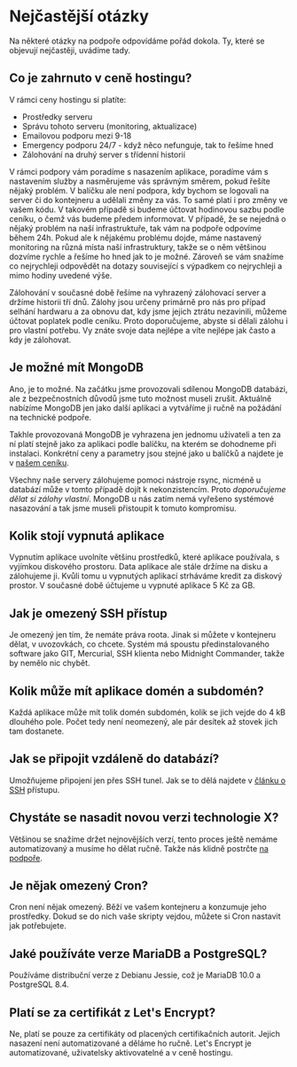 # Nejčastější otázky

Na některé otázky na podpoře odpovídáme pořád dokola. Ty, které se objevují nejčastěji, uvádíme tady.

## Co je zahrnuto v ceně hostingu?

V rámci ceny hostingu si platíte:

* Prostředky serveru
* Správu tohoto serveru (monitoring, aktualizace)
* Emailovou podporu mezi 9-18
* Emergency podporu 24/7 - když něco nefunguje, tak to řešíme hned
* Zálohování na druhý server s třídenní historií

V rámci podpory vám poradíme s nasazením aplikace, poradíme vám s nastavením služby a nasměrujeme vás správným směrem, pokud řešíte nějaký problém. V balíčku ale není podpora, kdy bychom se logovali na server či do kontejneru a udělali změny za vás. To samé platí i pro změny ve vašem kódu. V takovém případě si budeme účtovat hodinovou sazbu podle ceníku, o čemž vás budeme předem informovat. V případě, že se nejedná o nějaký problém na naší infrastruktuře, tak vám na podpoře odpovíme během 24h. Pokud ale k nějakému problému dojde, máme nastavený monitoring na různá místa naší infrastruktury, takže se o něm většinou dozvíme rychle a řešíme ho hned jak to je možné. Zároveň se vám snažíme co nejrychleji odpovědět na dotazy související s výpadkem co nejrychleji a mimo hodiny uvedené výše.

Zálohování v současné době řešíme na vyhrazený zálohovací server a držíme historii tří dnů. Zálohy jsou určeny primárně pro nás pro případ selhání hardwaru a za obnovu dat, kdy jsme jejich ztrátu nezavinili, můžeme účtovat poplatek podle ceníku. Proto doporučujeme, abyste si dělali zálohu i pro vlastní potřebu. Vy znáte svoje data nejlépe a víte nejlépe jak často a kdy je zálohovat.

## Je možné mít MongoDB

Ano, je to možné. Na začátku jsme provozovali sdílenou MongoDB databázi, ale z bezpečnostních důvodů jsme tuto možnost museli zrušit. Aktuálně nabízíme MongoDB jen jako další aplikaci a vytváříme ji ručně na požádání na technické podpoře.

Takhle provozovaná MongoDB je vyhrazena jen jednomu uživateli a ten za ní platí stejně jako za aplikaci podle balíčku, na kterém se dohodneme při instalaci. Konkrétní ceny a parametry jsou stejné jako u balíčků a najdete je v [našem ceníku](https://rosti.cz/cenik/).

Všechny naše servery zálohujeme pomoci nástroje rsync, nicméně u databází může v tomto případě dojít k nekonzistencím. Proto *doporučujeme dělat si zálohy vlastní*. MongoDB u nás zatím nemá vyřešeno systémové nasazování a tak jsme museli přistoupit k tomuto kompromisu.


## Kolik stojí vypnutá aplikace

Vypnutím aplikace uvolníte většinu prostředků, které aplikace používala, s vyjímkou diskového prostoru. Data aplikace ale stále držíme na disku a zálohujeme ji. Kvůli tomu u vypnutých aplikací strháváme kredit za diskový prostor. V současné době účtujeme u vypnuté aplikace 5 Kč za GB.

## Jak je omezený SSH přístup

Je omezený jen tím, že nemáte práva roota. Jinak si můžete v kontejneru dělat, v uvozovkách, co chcete. Systém má spoustu předinstalovaného software jako GIT, Mercurial, SSH klienta nebo Midnight Commander, takže by nemělo nic chybět.

## Kolik může mít aplikace domén a subdomén?

Každá aplikace může mít tolik domén subdomén, kolik se jich vejde do 4 kB dlouhého pole. Počet tedy není neomezený, ale pár desítek až stovek jich tam dostanete.

## Jak se připojit vzdáleně do databází?

Umožňujeme připojení jen přes SSH tunel. Jak se to dělá najdete v [článku o SSH](ssh.md) přístupu.

## Chystáte se nasadit novou verzi technologie X?

Většinou se snažíme držet nejnovějších verzí, tento proces ještě nemáme automatizovaný a musíme ho dělat ručně. Takže nás klidně postrčte [na podpoře](mailto:podpora@rosti.cz).

## Je nějak omezený Cron?

Cron není nějak omezený. Běží ve vašem kontejneru a konzumuje jeho prostředky. Dokud se do nich vaše skripty vejdou, můžete si Cron nastavit jak potřebujete.

## Jaké používáte verze MariaDB a PostgreSQL?

Používáme distribuční verze z Debianu Jessie, což je MariaDB 10.0 a PostgreSQL 8.4.

## Platí se za certifikát z Let's Encrypt?

Ne, platí se pouze za certifikáty od placených certifikačních autorit. Jejich nasazení není automatizované a děláme ho ručně. Let's Encrypt je automatizované, uživatelsky aktivovatelné a v ceně hostingu.



